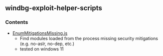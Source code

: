 ## windbg-exploit-helper-scripts ##


### Contents ###

 - [EnumMitigationsMissing.js](./scripts/EnumMitigationsMissing.js)
    * Find modules loaded from the process missing security mitigations (e.g. no-aslr, no-dep, etc.)
    * tested on windows 11


